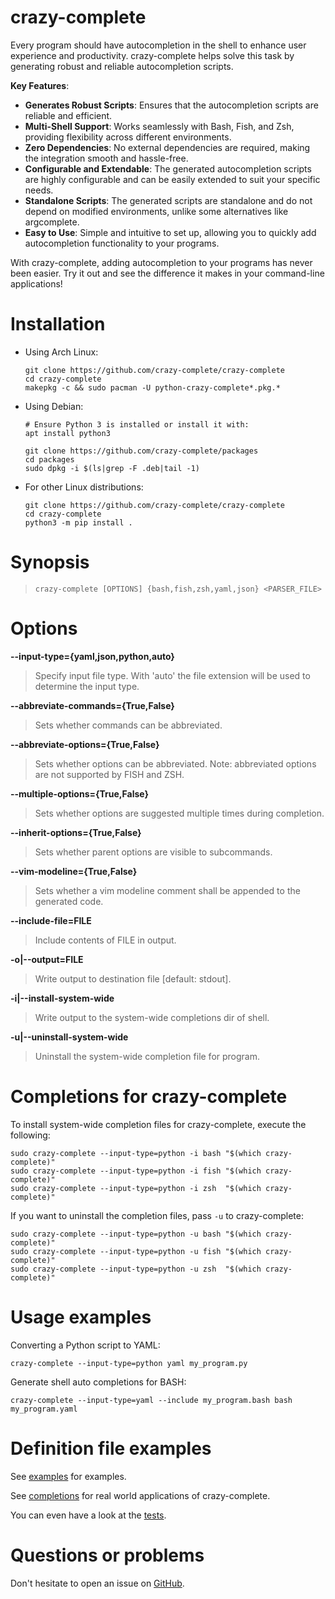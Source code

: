 crazy-complete
==============

Every program should have autocompletion in the shell to enhance user experience and productivity. crazy-complete helps solve this task by generating robust and reliable autocompletion scripts.

**Key Features**:
- **Generates Robust Scripts**: Ensures that the autocompletion scripts are reliable and efficient.
- **Multi-Shell Support**: Works seamlessly with Bash, Fish, and Zsh, providing flexibility across different environments.
- **Zero Dependencies**: No external dependencies are required, making the integration smooth and hassle-free.
- **Configurable and Extendable**: The generated autocompletion scripts are highly configurable and can be easily extended to suit your specific needs.
- **Standalone Scripts**: The generated scripts are standalone and do not depend on modified environments, unlike some alternatives like argcomplete.
- **Easy to Use**: Simple and intuitive to set up, allowing you to quickly add autocompletion functionality to your programs.

With crazy-complete, adding autocompletion to your programs has never been easier. Try it out and see the difference it makes in your command-line applications!

Installation
============

- Using Arch Linux:
  ```
  git clone https://github.com/crazy-complete/crazy-complete
  cd crazy-complete
  makepkg -c && sudo pacman -U python-crazy-complete*.pkg.*
  ```

- Using Debian:
  ```
  # Ensure Python 3 is installed or install it with:
  apt install python3

  git clone https://github.com/crazy-complete/packages
  cd packages
  sudo dpkg -i $(ls|grep -F .deb|tail -1)
  ```

- For other Linux distributions:
  ```
  git clone https://github.com/crazy-complete/crazy-complete
  cd crazy-complete
  python3 -m pip install .
  ```

Synopsis
========

> `crazy-complete [OPTIONS] {bash,fish,zsh,yaml,json} <PARSER_FILE>`

Options
=======

**--input-type={yaml,json,python,auto}**

> Specify input file type. With 'auto' the file extension will be used
> to determine the input type.

**--abbreviate-commands={True,False}**

> Sets whether commands can be abbreviated.

**--abbreviate-options={True,False}**

> Sets whether options can be abbreviated.
> Note: abbreviated options are not supported by FISH and ZSH.

**--multiple-options={True,False}**

> Sets whether options are suggested multiple times during completion.

**--inherit-options={True,False}**

> Sets whether parent options are visible to subcommands.

**--vim-modeline={True,False}**

> Sets whether a vim modeline comment shall be appended to the generated code.

**--include-file=FILE**

> Include contents of FILE in output.

**-o|--output=FILE**

> Write output to destination file [default: stdout].

**-i|--install-system-wide**

> Write output to the system-wide completions dir of shell.

**-u|--uninstall-system-wide**

> Uninstall the system-wide completion file for program.

Completions for crazy-complete
==============================

To install system-wide completion files for crazy-complete, execute the following:

```
sudo crazy-complete --input-type=python -i bash "$(which crazy-complete)"
sudo crazy-complete --input-type=python -i fish "$(which crazy-complete)"
sudo crazy-complete --input-type=python -i zsh  "$(which crazy-complete)"
```

If you want to uninstall the completion files, pass `-u` to crazy-complete:

```
sudo crazy-complete --input-type=python -u bash "$(which crazy-complete)"
sudo crazy-complete --input-type=python -u fish "$(which crazy-complete)"
sudo crazy-complete --input-type=python -u zsh  "$(which crazy-complete)"
```

Usage examples
==============

Converting a Python script to YAML:

```
crazy-complete --input-type=python yaml my_program.py
```

Generate shell auto completions for BASH:

```
crazy-complete --input-type=yaml --include my_program.bash bash my_program.yaml
```

Definition file examples
========================

See [examples](https://github.com/crazy-complete/crazy-complete/tree/main/examples) for examples.

See [completions](https://github.com/crazy-complete/crazy-complete/tree/main/completions) for real world applications of crazy-complete.

You can even have a look at the [tests](https://github.com/crazy-complete/crazy-complete/tree/main/test).

Questions or problems
=====================

Don't hesitate to open an issue on [GitHub](https://github.com/crazy-complete/crazy-complete/issues).
